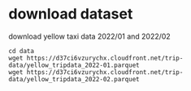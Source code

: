 # download dataset
download yellow taxi data 2022/01 and 2022/02
```
cd data
wget https://d37ci6vzurychx.cloudfront.net/trip-data/yellow_tripdata_2022-01.parquet
wget https://d37ci6vzurychx.cloudfront.net/trip-data/yellow_tripdata_2022-02.parquet
```

